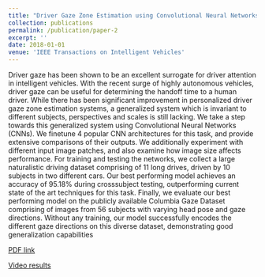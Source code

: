 ```yaml
---
title: "Driver Gaze Zone Estimation using Convolutional Neural Networks: A General Framework and Ablative Analysis"
collection: publications
permalink: /publication/paper-2
excerpt: ''
date: 2018-01-01
venue: 'IEEE Transactions on Intelligent Vehicles'
---
```

Driver gaze has been shown to be an excellent
surrogate for driver attention in intelligent vehicles. With the
recent surge of highly autonomous vehicles, driver gaze can be
useful for determining the handoff time to a human driver.
While there has been significant improvement in personalized
driver gaze zone estimation systems, a generalized system which
is invariant to different subjects, perspectives and scales is
still lacking. We take a step towards this generalized system
using Convolutional Neural Networks (CNNs). We finetune 4
popular CNN architectures for this task, and provide extensive
comparisons of their outputs. We additionally experiment with
different input image patches, and also examine how image size
affects performance. For training and testing the networks, we
collect a large naturalistic driving dataset comprising of 11 long
drives, driven by 10 subjects in two different cars. Our best
performing model achieves an accuracy of 95.18% during crosssubject
testing, outperforming current state of the art techniques
for this task. Finally, we evaluate our best performing model
on the publicly available Columbia Gaze Dataset comprising of
images from 56 subjects with varying head pose and gaze directions.
Without any training, our model successfully encodes the
different gaze directions on this diverse dataset, demonstrating
good generalization capabilities

[PDF link](http://cvrr.ucsd.edu/publications/2018/sourabh_gaze_zone.pdf)

[Video results](https://www.youtube.com/watch?v=ZjzoDL_2CbU&list=PLUebh5NWCQUaPmdZIGE508Bhh6AjwID8R&index=1&t=0s)
